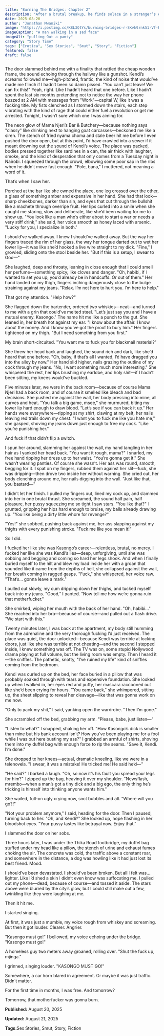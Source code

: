 ```yaml
---
title: "Burning The Bridges: Chapter 2"
description: "After a brutal breakup, he finds solace in a stranger’s dangerous proposition. But when revenge and desire collide, will he find the justice he craves?"
date: 2025-08-20
author: "Jonathan Mwaniki"
image: "https://i.postimg.cc/K8L3QtYs/burning-bridges-r-SKvk9rnk51-Vf-P8.png"
imageCaption: "A man walking in a sad face"
imageAlt: "pulling Out a panty"
category: "Story Time"
tags: ["Erotica", "Sex Stories", "Smut", "Story", "Fiction"]
featured: false
draft: false
---
```


The door slammed behind me with a finality that rattled the cheap wooden frame, the sound echoing through the hallway like a gunshot. Kendi’s screams followed me—high-pitched, frantic, the kind of noise that would’ve made me flinch if I hadn’t been so damn pissed. "You can’t just leave! We can fix this!" Yeah, right. Like I hadn’t heard that one before. Like I hadn’t spent the last six months pretending not to notice the way her phone buzzed at 2 AM with messages from "Work"—capital W, like it was a fucking title. My fists clenched as I stormed down the stairs, each step vibrating with the kind of rage that could either fuel a revolution or get me arrested. Tonight, I wasn’t sure which one I was aiming for.

The neon glow of Mama Njeri’s Bar & Butchery—because nothing says "classy" like drinking next to hanging goat carcasses—beckoned me like a siren. The stench of fried nyama choma and stale beer hit me before I even pushed the door open, but at this point, I’d have crawled into a sewer if it meant drowning out the sound of Kendi’s voice. The place was packed, bodies pressed together like sardines in a can, the air thick with laughter, smoke, and the kind of desperation that only comes from a Tuesday night in Nairobi. I squeezed through the crowd, elbowing some poor sap in the ribs when he didn’t move fast enough. "Pole, bana," I muttered, not meaning a word of it.

That’s when I saw her.

Perched at the bar like she owned the place, one leg crossed over the other, a glass of something amber and expensive in her hand. She had that look—sharp cheekbones, darker than sin, and eyes that cut through the bullshit like a machete through overripe fruit. Her lips curled into a smile when she caught me staring, slow and deliberate, like she’d been waiting for me to show up. "You look like a man who’s either about to start a war or needs a very stiff drink," she said, her voice smooth as honey laced with arsenic. "Lucky for you, I specialize in both."

I should’ve walked away. I knew I should’ve walked away. But the way her fingers traced the rim of her glass, the way her tongue darted out to wet her lower lip—it was like she’d hooked a live wire straight to my dick. "Fine," I growled, sliding onto the stool beside her. "But if this is a setup, I swear to God—"

She laughed, deep and throaty, leaning in close enough that I could smell her perfume—something spicy, like cloves and danger. "Oh, habibi, if I wanted to set you up, you’d already be in handcuffs. Or out of them." Her hand landed on my thigh, fingers inching dangerously close to the bulge straining against my jeans. "Relax. I’m not here to hurt you. I’m here to help."

That got my attention. "Help how?"

She flagged down the bartender, ordered two whiskies—neat—and turned to me with a grin that could’ve melted steel. "Let’s just say you and I have a mutual enemy. Kasongo." The name hit me like a punch to the gut. She leaned in, her breath hot against my ear. "I know about the affair. I know about the money. And I know you’ve got the proof to bury him." Her fingers tightened on my thigh. "But I need something from you first."

My brain short-circuited. "You want me to fuck you for blackmail material?"

She threw her head back and laughed, the sound rich and dark, like she’d heard that one before. "Oh, baby, if that’s all I wanted, I’d have dragged you into the alley by now." Her hand slid higher, nails grazing the outline of my cock through my jeans. "No, I want something much more interesting." She whispered the rest, her lips brushing my earlobe, and holy shit—if I hadn’t been sitting, my knees would’ve buckled.

Five minutes later, we were in the back room—because of course Mama Njeri had a back room, and of course it smelled like bleach and bad decisions. She pushed me against the wall, her body pressing into mine, all curves and heat. "You talk a big game, msee," she murmured, biting my lower lip hard enough to draw blood. "Let’s see if you can back it up." Her hands were everywhere—ripping at my shirt, clawing at my belt, her nails leaving red trails down my chest. "I want you to fuck me like you hate me," she gasped, shoving my jeans down just enough to free my cock. "Like you’re punishing her."

And fuck if that didn’t flip a switch.

I spun her around, slamming her against the wall, my hand tangling in her hair as I yanked her head back. "You want it rough, mama?" I snarled, my free hand ripping her dress up to her waist. "You’re gonna get it." She wasn’t wearing panties. Of course she wasn’t. Her ass was round, smooth, begging for it. I spat on my fingers, rubbed them against her slit—fuck, she was dripping—then drove two inside her without warning. She cried out, her body clenching around me, her nails digging into the wall. "Just like that, you bastard—"

I didn’t let her finish. I pulled my fingers out, lined my cock up, and slammed into her in one brutal thrust. She screamed, the sound half pain, half pleasure, her pussy squeezing me so tight I saw stars. "You like that?" I grunted, gripping her hips hard enough to bruise, my balls already drawing up. "You like being a dirty little whore for revenge?"

"Yes!" she sobbed, pushing back against me, her ass slapping against my thighs with every punishing stroke. "Fuck me like you mean it!"

So I did.

I fucked her like she was Kasongo’s career—relentless, brutal, no mercy. I fucked her like she was Kendi’s lies—deep, unforgiving, until she was sobbing and begging and coming so hard her legs shook. And when I finally buried myself to the hilt and blew my load inside her with a groan that sounded like it came from the depths of hell, she collapsed against the wall, her breath coming in ragged gasps. "Fuck," she whispered, her voice raw. "That’s… gonna leave a mark."

I pulled out slowly, my cum dripping down her thighs, and tucked myself back into my jeans. "Good," I panted. "Now tell me how we’re gonna ruin that motherfucker."

She smirked, wiping her mouth with the back of her hand. "Oh, habibi…" She reached into her bra—because of course—and pulled out a flash drive. "We start with this."

Twenty minutes later, I was back at the apartment, my body still humming from the adrenaline and the very thorough fucking I’d just received. The place was quiet, the door unlocked—because Kendi was terrible at locking doors, just like she was terrible at not cheating—and the second I stepped inside, I knew something was off. The TV was on, some stupid Nollywood drama playing at full volume, but the living room was empty. Then I heard it—the sniffles. The pathetic, snotty, "I’ve ruined my life" kind of sniffles coming from the bedroom.

Kendi was curled up on the bed, her face buried in a pillow that was probably soaked through with tears and expensive foundation. She looked up when I walked in, her eyes red and puffy, her mascara raccooned out like she’d been crying for hours. "You came back," she whimpered, sitting up, the sheet slipping to reveal her cleavage—like that was gonna work on me now.

"Only to pack my shit," I said, yanking open the wardrobe. "Then I’m gone."

She scrambled off the bed, grabbing my arm. "Please, babe, just listen—"

"Listen to what?" I snapped, shaking her off. "How Kasongo’s dick is smaller than mine but his bank account isn’t? How you’ve been playing me for a fool while I was out here busting my ass?" I grabbed an armful of shirts, shoving them into my duffel bag with enough force to rip the seams. "Save it, Kendi. I’m done."

She dropped to her knees—actual, dramatic kneeling, like we were in a telenovela. "I swear, it was a mistake! He tricked me! He said he’d—"

"He said?" I barked a laugh. "Oh, so now it’s his fault you spread your legs for him?" I zipped up the bag, heaving it over my shoulder. "Newsflash, mrembo—when a man’s got a tiny dick and a big ego, the only thing he’s tricking is himself into thinking anyone wants him."

She wailed, full-on ugly crying now, snot bubbles and all. "Where will you go?!"

"Not your problem anymore," I said, heading for the door. Then I paused, turning back to her. "Oh, and Kendi?" She looked up, hope flashing in her bloodshot eyes. "Your pussy tastes like betrayal now. Enjoy that."

I slammed the door on her sobs.

Three hours later, I was under the Thika Road footbridge, my duffel bag stuffed under my head like a pillow, the stench of urine and exhaust fumes choking the air. The concrete was cold, the traffic above a constant roar, and somewhere in the distance, a dog was howling like it had just lost its best friend. Mood.

I should’ve been devastated. I should’ve been broken. But all I felt was… lighter. Like I’d shed a skin I didn’t even know was suffocating me. I pulled out my phone—dead, because of course—and tossed it aside. The stars above were blurred by the city’s glow, but I could still make out a few, twinkling like they were laughing at me.

Then it hit me.

I started singing.

At first, it was just a mumble, my voice rough from whiskey and screaming. But then it got louder. Clearer. Angrier.

"Kasongo must go!" I bellowed, my voice echoing under the bridge. "Kasongo must go!"

A homeless guy two meters away groaned, rolling over. "Shut the fuck up, mjinga."

I grinned, singing louder. "KASONGO MUST GO!"

Somewhere, a car horn blared in agreement. Or maybe it was just traffic. Didn’t matter.

For the first time in months, I was free. And tomorrow?

Tomorrow, that motherfucker was gonna burn.
<div class="article,meta">
  <p><strong>Published:</strong> August 20, 2025</p>
  <p><strong>Updated:</strong> August 21, 2025</p>
  <p><strong>Tags:</strong>Sex Stories, Smut, Story, Fiction</p>
</div>

</div>


